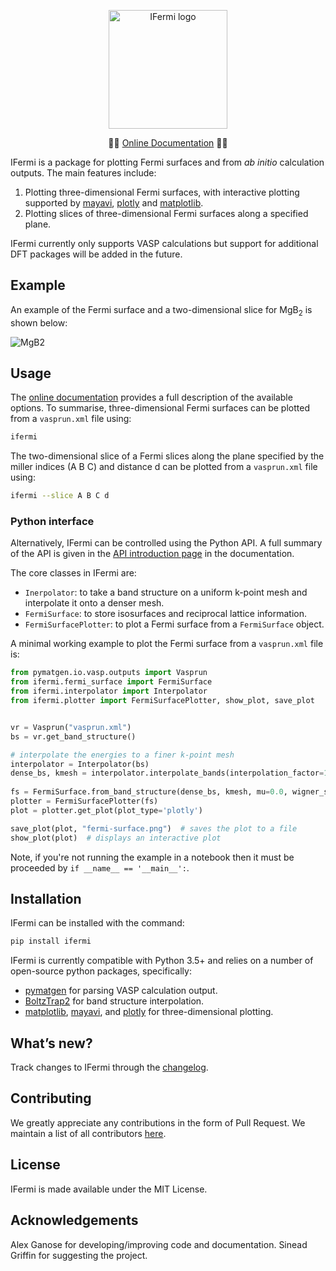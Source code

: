 <p align="center">
  <img alt="IFermi logo" src="https://raw.githubusercontent.com/ajsearle97/IFermi/master/docs/src/_static/logo-01.png" height="190px">
</p>

<p align="center">
    📖📖 <a href="https://ajsearle97.github.io/IFermi">Online Documentation</a> 📖📖
</p>

IFermi is a package for plotting Fermi surfaces and from *ab initio* calculation outputs. 
The main features include:

1. Plotting three-dimensional Fermi surfaces, with interactive plotting
   supported by [mayavi](https://docs.enthought.com/mayavi/mayavi/), [plotly](https://plot.ly/) and [matplotlib](https://matplotlib.org).
2. Plotting slices of three-dimensional Fermi surfaces along a specified plane.

IFermi currently only supports VASP calculations but support for additional DFT packages 
will be added in the future.

## Example

An example of the Fermi surface and a two-dimensional slice for MgB<sub>2</sub> is shown below:

![MgB2](https://raw.githubusercontent.com/ajsearle97/IFermi/master/docs/src/_static/fermi_surface_example-01.png)


## Usage

The [online documentation](https://ajsearle97.github.io/IFermi/cli.html) provides a full 
description of the available options. To summarise, three-dimensional Fermi surfaces can
be plotted from a `vasprun.xml` file using:

```bash
ifermi
```

The two-dimensional slice of a Fermi slices along the plane specified by the miller 
indices (A B C) and distance d can be plotted from a `vasprun.xml` file using:

```bash
ifermi --slice A B C d
```

### Python interface

Alternatively, IFermi can be controlled using the Python API. A full summary of the API
is given in the [API introduction page](https://ajsearle97.github.io/IFermi/plotting_using_python.html) in the documentation.

The core classes in IFermi are:

- `Inerpolator`: to take a band structure on a uniform k-point mesh and interpolate it
  onto a denser mesh.
- `FermiSurface`: to store isosurfaces and reciprocal lattice information.
- `FermiSurfacePlotter`: to plot a Fermi surface from a `FermiSurface` object.

A minimal working example to plot the Fermi surface from a `vasprun.xml` file is:

```python
from pymatgen.io.vasp.outputs import Vasprun
from ifermi.fermi_surface import FermiSurface
from ifermi.interpolator import Interpolator
from ifermi.plotter import FermiSurfacePlotter, show_plot, save_plot


vr = Vasprun("vasprun.xml")
bs = vr.get_band_structure()

# interpolate the energies to a finer k-point mesh
interpolator = Interpolator(bs)
dense_bs, kmesh = interpolator.interpolate_bands(interpolation_factor=10)
    
fs = FermiSurface.from_band_structure(dense_bs, kmesh, mu=0.0, wigner_seitz=True)
plotter = FermiSurfacePlotter(fs)
plot = plotter.get_plot(plot_type='plotly')

save_plot(plot, "fermi-surface.png")  # saves the plot to a file
show_plot(plot)  # displays an interactive plot
```

Note, if you're not running the example in a notebook then it must be proceeded by `if __name__ == '__main__':`.

## Installation

IFermi can be installed with the command:

```bash
pip install ifermi
```

IFermi is currently compatible with Python 3.5+ and relies on a number of
open-source python packages, specifically:

- [pymatgen](http://pymatgen.org) for parsing VASP calculation output.
- [BoltzTrap2](https://gitlab.com/sousaw/BoltzTraP2) for band structure interpolation.
- [matplotlib](https://matplotlib.org), [mayavi](https://docs.enthought.com/mayavi/mayavi/), and [plotly](https://plot.ly/) for three-dimensional plotting.

## What’s new?

Track changes to IFermi through the
[changelog](https://ajsearle97.github.io/IFermi/changelog.html).

## Contributing

We greatly appreciate any contributions in the form of Pull Request.
We maintain a list of all contributors [here](https://ajsearle97.github.io/IFermi/contributors.html).

## License

IFermi is made available under the MIT License.

## Acknowledgements

Alex Ganose for developing/improving code and documentation.
Sinead Griffin for suggesting the project.
